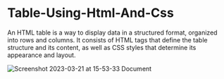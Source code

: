 # Table-Using-Html-And-Css
An HTML table is a way to display data in a structured format, organized into rows and columns. It consists of HTML tags that define the table structure and its content, as well as CSS styles that determine its appearance and layout.

![Screenshot 2023-03-21 at 15-53-33 Document](https://user-images.githubusercontent.com/128119180/226580705-9b723b93-a478-4eb9-abe0-7338271a7639.png)

